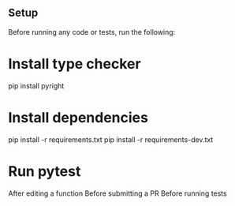 ## Setup
Before running any code or tests, run the following:

# Install type checker
pip install pyright

# Install dependencies
pip install -r requirements.txt
pip install -r requirements-dev.txt

# Run pytest 
After editing a function
Before submitting a PR
Before running tests